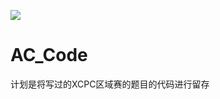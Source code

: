 [![](https://cfrating.ihcr.top/?user=Lihg)](https://codeforces.com/profile/Lihg)
# AC_Code
计划是将写过的XCPC区域赛的题目的代码进行留存
